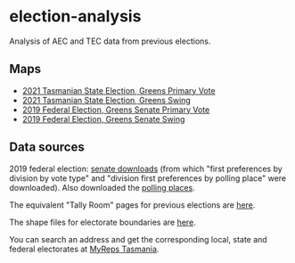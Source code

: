 # election-analysis

Analysis of AEC and TEC data from previous elections.

## Maps

- [2021 Tasmanian State Election, Greens Primary Vote](https://public.tableau.com/app/profile/damien4566/viz/TGState21/TGState21)
- [2021 Tasmanian State Election, Greens Swing](https://public.tableau.com/app/profile/damien4566/viz/TGState21Swing/TGState21Swing) 
- [2019 Federal Election, Greens Senate Primary Vote](https://public.tableau.com/app/profile/damien4566/viz/TGSenate19/Primary)
- [2019 Federal Election, Greens Senate Swing](https://public.tableau.com/app/profile/damien4566/viz/TGSenate19Swing/Swing)

## Data sources

2019 federal election: [senate downloads](https://tallyroom.aec.gov.au/SenateDownloadsMenu-24310-Csv.htm) (from which "first preferences by division by vote type" and "division first preferences by polling place" were downloaded). Also downloaded the [polling places](https://tallyroom.aec.gov.au/HouseDownloadsMenu-24310-Csv.htm).

The equivalent "Tally Room" pages for previous elections are [here](https://results.aec.gov.au/).

The shape files for electorate boundaries are [here](https://www.aec.gov.au/Electorates/gis/gis_datadownload.htm).

You can search an address and get the corresponding local, state and federal electorates at [MyReps Tasmania](https://www.tec.tas.gov.au/Services/MyReps/Index.php).

 

